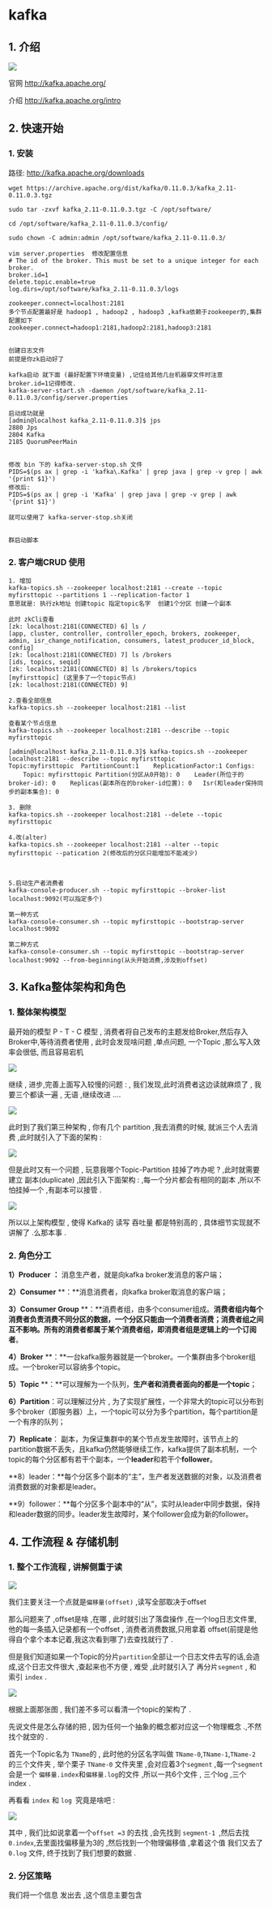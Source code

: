# kafka 

## 1. 介绍 

![](http://kafka.apache.org/images/logo.png)

官网 http://kafka.apache.org/

介绍 http://kafka.apache.org/intro



## 2. 快速开始

### 1. 安装

路径: http://kafka.apache.org/downloads

```shell
wget https://archive.apache.org/dist/kafka/0.11.0.3/kafka_2.11-0.11.0.3.tgz

sudo tar -zxvf kafka_2.11-0.11.0.3.tgz -C /opt/software/

cd /opt/software/kafka_2.11-0.11.0.3/config/

sudo chown -C admin:admin /opt/software/kafka_2.11-0.11.0.3/

vim server.properties  修改配置信息
# The id of the broker. This must be set to a unique integer for each broker.
broker.id=1
delete.topic.enable=true
log.dirs=/opt/software/kafka_2.11-0.11.0.3/logs

zookeeper.connect=localhost:2181
多个节点配置最好是 hadoop1 , hadoop2 , hadoop3 ,kafka依赖于zookeeper的,集群配置如下
zookeeper.connect=hadoop1:2181,hadoop2:2181,hadoop3:2181


创建日志文件
前提是你zk启动好了

kafka启动 就下面 (最好配置下环境变量) ,记住给其他几台机器穿文件时注意 broker.id=1记得修改.
kafka-server-start.sh -daemon /opt/software/kafka_2.11-0.11.0.3/config/server.properties

启动成功就是
[admin@localhost kafka_2.11-0.11.0.3]$ jps
2880 Jps
2804 Kafka
2185 QuorumPeerMain


修改 bin 下的 kafka-server-stop.sh 文件
PIDS=$(ps ax | grep -i 'kafka\.Kafka' | grep java | grep -v grep | awk '{print $1}')
修改后:
PIDS=$(ps ax | grep -i 'Kafka' | grep java | grep -v grep | awk '{print $1}')

就可以使用了 kafka-server-stop.sh关闭


群启动脚本

```

### 2. 客户端CRUD 使用

```shell
1. 增加
kafka-topics.sh --zookeeper localhost:2181 --create --topic myfirsttopic --partitions 1 --replication-factor 1
意思就是: 执行zk地址 创建topic 指定topic名字  创建1个分区 创建一个副本

此时 zkCli查看
[zk: localhost:2181(CONNECTED) 6] ls /
[app, cluster, controller, controller_epoch, brokers, zookeeper, admin, isr_change_notification, consumers, latest_producer_id_block, config]
[zk: localhost:2181(CONNECTED) 7] ls /brokers
[ids, topics, seqid]
[zk: localhost:2181(CONNECTED) 8] ls /brokers/topics
[myfirsttopic] (这里多了一个topic节点)
[zk: localhost:2181(CONNECTED) 9] 

2.查看全部信息
kafka-topics.sh --zookeeper localhost:2181 --list

查看某个节点信息
kafka-topics.sh --zookeeper localhost:2181 --describe --topic myfirsttopic

[admin@localhost kafka_2.11-0.11.0.3]$ kafka-topics.sh --zookeeper localhost:2181 --describe --topic myfirsttopic
Topic:myfirsttopic	PartitionCount:1	ReplicationFactor:1	Configs:
	Topic: myfirsttopic	Partition(分区从0开始): 0	Leader(所位于的broker-id): 0	Replicas(副本所在的broker-id位置): 0	Isr(和leader保持同步的副本集合): 0

3. 删除
kafka-topics.sh --zookeeper localhost:2181 --delete --topic myfirsttopic

4.改(alter)
kafka-topics.sh --zookeeper localhost:2181 --alter --topic myfirsttopic --patication 2(修改后的分区只能增加不能减少)



5.启动生产者消费者
kafka-console-producer.sh --topic myfirsttopic --broker-list localhost:9092(可以指定多个)

第一种方式
kafka-console-consumer.sh --topic myfirsttopic --bootstrap-server localhost:9092

第二种方式
kafka-console-consumer.sh --topic myfirsttopic --bootstrap-server localhost:9092 --from-beginning(从头开始消费,涉及到offset)
```



## 3. Kafka整体架构和角色

### 1. 整体架构模型

最开始的模型 P - T - C 模型 , 消费者将自己发布的主题发给Broker,然后存入Broker中,等待消费者使用 , 此时会发现啥问题 ,单点问题, 一个Topic ,那么写入效率会很低, 而且容易宕机

![](https://tyut.oss-accelerate.aliyuncs.com/image/2019-11-09/856f3ef4-610a-43bf-b497-77704015b49c.jpg?x-oss-process=style/template01)

继续 , 进步,完善上面写入较慢的问题 :  , 我们发现,此时消费者这边读就麻烦了  , 我要三个都读一遍 , 无语 ,继续改进 ....

![](https://tyut.oss-accelerate.aliyuncs.com/image/2019-11-09/3ef5cf9c-4064-47f3-be16-0f66ba3d6576.jpg?x-oss-process=style/template01)

此时到了我们第三种架构 , 你有几个 partition ,我去消费的时候, 就派三个人去消费 ,此时就引入了下面的架构 : 

![](https://tyut.oss-accelerate.aliyuncs.com/image/2019-11-09/384a08a4-bedd-433a-b470-551fea2a5b88.jpg?x-oss-process=style/template01)

但是此时又有一个问题 , 玩意我哪个Topic-Partition 挂掉了咋办呢  ? ,此时就需要建立 副本(duplicate) ,因此引入下面架构 : ,每一个分片都会有相同的副本 ,所以不怕挂掉一个 ,有副本可以接管 . 

![](https://tyut.oss-accelerate.aliyuncs.com/image/2019-11-09/20134966-5bf1-4a9e-aeca-0aaf8cb0b44d.jpg?x-oss-process=style/template01)

所以以上架构模型 , 使得 Kafka的 读写 吞吐量 都是特别高的  , 具体细节实现就不讲解了 .么那本事 .



### 2. 角色分工

**1）Producer** **：** 消息生产者，就是向kafka broker发消息的客户端；

**2）Consumer** **：**消息消费者，向kafka broker取消息的客户端；

**3）Consumer Group** **：**消费者组，由多个consumer组成。**消费者组内每个消费者负责消费不同分区的数据，一个分区只能由一个消费者消费；消费者组之间互不影响。**所有的消费者都属于某个消费者组，即**消费者组是逻辑上的一个订阅者**。

**4）Broker** **：**一台kafka服务器就是一个broker。一个集群由多个broker组成。一个broker可以容纳多个topic。

**5）Topic** **：**可以理解为一个队列，**生产者和消费者面向的都是一个topic**；

**6）Partition**：可以理解过分片 , 为了实现扩展性，一个非常大的topic可以分布到多个broker（即服务器）上，一个topic可以分为多个partition，每个partition是一个有序的队列；

**7）Replicate**： 副本，为保证集群中的某个节点发生故障时，该节点上的partition数据不丢失，且kafka仍然能够继续工作，kafka提供了副本机制，一个topic的每个分区都有若干个副本，一个**leader**和若干个**follower**。

**8）leader：**每个分区多个副本的“主”，生产者发送数据的对象，以及消费者消费数据的对象都是leader。

**9）follower：**每个分区多个副本中的“从”，实时从leader中同步数据，保持和leader数据的同步。leader发生故障时，某个follower会成为新的follower。

## 4. 工作流程 & 存储机制

### 1. 整个工作流程 , 讲解侧重于读 

![](https://tyut.oss-accelerate.aliyuncs.com/image/2019-11-09/50a3ff89-e543-4503-89d2-a83d4f82fbe4.jpg?x-oss-process=style/template01)

我们主要关注一个点就是`偏移量(offset)` ,读写全部取决于offset 

那么问题来了 ,offset是啥 ,在哪 , 此时就引出了落盘操作 ,在一个log日志文件里, 他的每一条插入记录都有一个offset , 消费者消费数据,只用拿着 offset(前提是他得自个拿个本本记着,我这次看到哪了)去查找就行了 .

但是我们知道如果一个Topic的分片`partition`全部让一个日志文件去写的话,会造成,这个日志文件很大 ,查起来也不方便 , 难受 ,此时就引入了 再分片`segment` , 和 索引 `index` . 

![](https://tyut.oss-accelerate.aliyuncs.com/image/2019-11-09/bbac0b3f-193f-429a-96ec-8d2eb372f399.jpg?x-oss-process=style/template01)

 

根据上面那张图 , 我们差不多可以看清一个topic的架构了 . 

先说文件是怎么存储的把 , 因为任何一个抽象的概念都对应这一个物理概念 .,不然找个就空的 . 

首先一个Topic名为 `TName`的 , 此时他的分区名字叫做 `TName-0`,`TName-1`,`TName-2` 的三个文件夹 , 举个栗子 `TName-0` 文件夹里 ,会对应着3个`segment` ,每一个`segment`会是一个 `偏移量.index`和`偏移量.log`的文件 ,所以一共6个文件 , 三个log ,三个index . 

再看看 `index` 和 `log `究竟是啥吧 : 

![](https://tyut.oss-accelerate.aliyuncs.com/image/2019-11-09/c9e2cddc-5128-4993-97f3-ff02a6a4bfde.jpg?x-oss-process=style/template01)

其中 , 我们比如说拿着一个`offset =3` 的去找 ,会先找到 `segment-1 `,然后去找` 0.index `,去里面找偏移量为3的 ,然后找到一个物理偏移值 ,拿着这个值 我们又去了 `0.log` 文件, 终于找到了我们想要的数据 .

### 2. 分区策略

我们将一个信息 发出去 ,这个信息主要包含 

